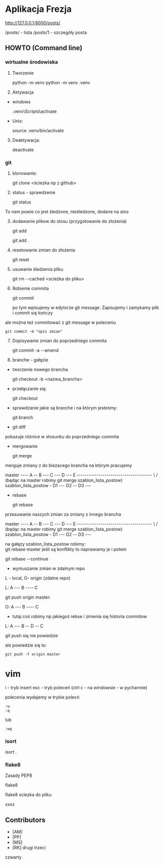# Aplikacja Frezja

http://127.0.0.1:8000/posts/

/posts/  - lista
/posts/1 - szczegóły posta

## HOWTO (Command line)

### wirtualne środowiska

1. Tworzenie

    python -m venv <nazwategosrodowiska>
    python -m venv .venv

2. Aktywacja

* windows

    .venv\Scripts\activate

* Unix:

    source .venv/bin/activate

3. Deaktywacja:

    deactivate


### git

1. klonowanie:

    git clone <ściezka np z github>

2. status - sprawdzenie

    git status

To nam powie co jest śledzone, nieśledzone, dodane na stos

3. dodawanie plikow do stosu (przygotowanie do złożenia)

    git add <nazwa pliku>
    
    git add .

4. resetowanie zmian do złożenia

    git reset

5. usuwanie śledzenia pliku

    git rm --cached <scieżka do pliku>

6. Robienie commita

    git commit

    po tym wpisujemy w edytorze git message. Zapisujemy i zamykamy plik i commit się kończy

ale można też commitować z git message w poleceniu 

    git commit -m "opis zmian"


7. Dopisywanie zmian do poprzedniego commita

    git commit -a --amend

8. branche - gałęzie

* tworzenie nowego brancha

    git checkout -b <nazwa_brancha>

* przełączanie się:

    git checkout <nazwa brancha>

* sprawdzanie jakie są branche i na którym jesteśmy:

    git branch

* git diff

pokazuje różnice w stosunku do poprzedniego commita


* mergowanie

    git merge <nazwa brancha>

merguje zmiany z <naazwa brancha> do bieżacego brancha na którym pracujemy

master ---- A -- B --- C --- D --- E --------------------------------------
                         \                                         / (będąc na master robimy git merge szablon_lista_postow)
                         szablon_lista_postow - D1 --- D2 -- D3 ---


* rebase 

    git rebase <nazwa brancha>

przesuwanie naszych zmian za zmiany z innego brancha

master ---- A -- B --- C --- D --- E --------------------------------------
                                    \                                         / (będąc na master robimy git merge szablon_lista_postow)
                                     szablon_lista_postow - D1 --- D2 -- D3 ---

na gałęzy szablon_lista_postow robimy:  
git rebase master
jeśli są konflikty to naprawiamy je i potem

git rebase --continue

* wymuszanie zmian w zdalnym repo

L - local, O- origin (zdalne repo)

L:  A --- B ---- C

git push origin master:

O:  A --- B ---- C

- tutaj coś robimy  np jakiegoś rebse i zmienia się historia commitow

L:  A --- B -- D -- C

git push się nie powiedzie

ale powiedzie się to:

    git push -f origin master

# vim

i - tryb insert
esc - tryb poleceń  (ctrl c - na windowsie - w pycharmie) 

polecenia wydajemy w trybie polecń


    :w
    :q

lub

    :wq


### isort

isort .

### flake8

Zasady PEP8

flake8

flake8 sciezka do pliku


xxxx

## Contributors
- [AM]
- [PP]
- [MS]
- [RK]
drugi
trzeci

czwarty



